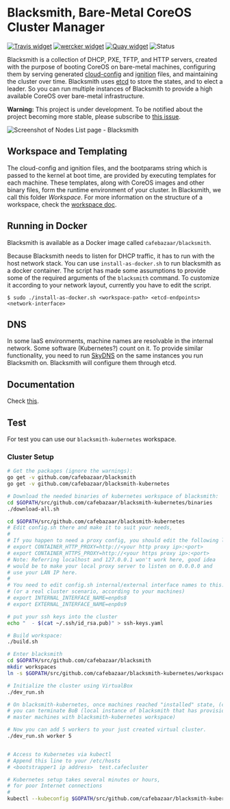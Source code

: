 # Blacksmith, Bare-Metal CoreOS Cluster Manager

[![Travis widget]][Travis] [![wercker widget]][wercker] [![Quay widget]][Quay]
![Status](https://img.shields.io/badge/status-under%20development-orange.svg)

[Travis]: https://travis-ci.org/cafebazaar/blacksmith "Continuous Integration"
[Travis widget]: https://travis-ci.org/cafebazaar/blacksmith.svg?branch=master
[wercker]: https://app.wercker.com/project/bykey/3f1066d1d6886dfc62a9469da691c1c3 "Container Build System"
[wercker widget]: https://app.wercker.com/status/3f1066d1d6886dfc62a9469da691c1c3/s/master
[Quay]: https://quay.io/repository/cafebazaar/blacksmith "Docker Repository on Quay"
[Quay widget]: https://quay.io/repository/cafebazaar/blacksmith/status

Blacksmith is a collection of DHCP, PXE, TFTP, and HTTP servers,
created with the purpose of booting CoreOS on bare-metal machines,
configuring them by serving generated [cloud-config] and [ignition] files, and
maintaining the cluster over time.
Blacksmith uses [etcd](https://coreos.com/etcd/) to store the states, and to elect a leader. So you can run
multiple instances of Blacksmith to provide a high available CoreOS over bare-metal
infrastructure.

**Warning:** This project is under development. To be notified about the project becoming more stable,
please subscribe to [this issue](https://github.com/cafebazaar/blacksmith/issues/5).

![Screenshot of Nodes List page - Blacksmith][screenshot]

[cloud-config]: https://github.com/coreos/coreos-cloudinit
[ignition]: https://github.com/coreos/ignition
[screenshot]: https://github.com/cafebazaar/blacksmith/raw/master/docs/NodesList.png "Nodes List - Blacksmith"

## Workspace and Templating

The cloud-config and ignition files, and the bootparams string which is passed
to the kernel at boot time, are provided by executing templates for each machine.
These templates, along with CoreOS images and other binary files, form the
runtime environment of your cluster. In Blacksmith, we call this folder *Workspace*.
For more information on the structure of a workspace, check the [workspace doc].

[workspace doc]: docs/Workspace.md

## Running in Docker

Blacksmith is available as a Docker image called `cafebazaar/blacksmith`.

Because Blacksmith needs to listen for DHCP traffic, it has to run with
the host network stack. You can use `install-as-docker.sh` to run
blacksmith as a docker container. The script has made some assumptions to
provide some of the required arguments of the `blacksmith` command.
To customize it according to your network layout, currently you have to edit
the script.

```shell
$ sudo ./install-as-docker.sh <workspace-path> <etcd-endpoints> <network-interface>
```

## DNS
In some IaaS environments, machine names are resolvable in the internal network.
Some software (Kubernetes?) count on it. To provide similar functionality, you
need to run [SkyDNS] on the same instances you run Blacksmith on. Blacksmith will
configure them through etcd.

[SkyDNS]: https://github.com/skynetservices/skydns

## Documentation
Check [this](docs/README.md).

## Test
For test you can use our ```blacksmith-kubernetes``` workspace.

### Cluster Setup
```bash
# Get the packages (ignore the warnings):
go get -v github.com/cafebazaar/blacksmith
go get -v github.com/cafebazaar/blacksmith-kubernetes

# Download the needed binaries of kubernetes workspace of blacksmith:
cd $GOPATH/src/github.com/cafebazaar/blacksmith-kubernetes/binaries
./download-all.sh

cd $GOPATH/src/github.com/cafebazaar/blacksmith-kubernetes
# Edit config.sh there and make it to suit your needs,
#
# If you happen to need a proxy config, you should edit the following lines:
# export CONTAINER_HTTP_PROXY=http://<your http proxy ip>:<port>
# export CONTAINER_HTTPS_PROXY=http://<your https proxy ip>:<port>
# Note: Referring localhost and 127.0.0.1 won't work here, good idea
# would be to make your local proxy server to listen on 0.0.0.0 and
# use your LAN IP here.
#
# You need to edit config.sh internal/external interface names to this:
# (or a real cluster scenario, according to your machines)
# export INTERNAL_INTERFACE_NAME=enp0s8
# export EXTERNAL_INTERFACE_NAME=enp0s9

# put your ssh keys into the cluster
echo "  - $(cat ~/.ssh/id_rsa.pub)" > ssh-keys.yaml

# Build workspace:
./build.sh

# Enter blacksmith
cd $GOPATH/src/github.com/cafebazaar/blacksmith
mkdir workspaces
ln -s $GOPATH/src/github.com/cafebazaar/blacksmith-kubernetes/workspace workspaces/current

# Initialize the cluster using VirtualBox
./dev_run.sh

# On blacksmith-kubernetes, once machines reached "installed" state, (click
# you can terminate BoB (local instance of blacksmith that has provisioned
# master machines with blacksmith-kubernetes workspace)

# Now you can add 5 workers to your just created virtual cluster. 
./dev_run.sh worker 5


# Access to Kubernetes via kubectl
# Append this line to your /etc/hosts
# <bootstrapper1 ip address>  test.cafecluster

# Kubernetes setup takes several minutes or hours,
# for poor Internet connections
#
kubectl --kubeconfig $GOPATH/src/github.com/cafebazaar/blacksmith-kubernetes/Takeaways/kubeconfig get nodes
```

